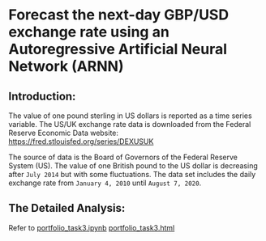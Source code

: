 # Forecast the next-day GBP/USD exchange rate using an Autoregressive Artificial Neural Network (ARNN)

## Introduction:
The value of one pound sterling in US dollars is reported as a time series variable. The US/UK exchange rate data is downloaded from the Federal Reserve Economic Data website: https://fred.stlouisfed.org/series/DEXUSUK

The source of data is the Board of Governors of the Federal Reserve System (US). The value of one British pound to the US dollar is decreasing after `July 2014` but with some fluctuations. The data set includes the daily exchange rate from `January 4, 2010` until `August 7, 2020`.

## The Detailed Analysis:
Refer to [portfolio_task3.ipynb](./portfolio_task3.ipynb) [portfolio_task3.html](./portfolio_task3.html)
